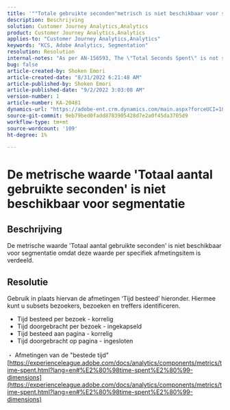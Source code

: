 ```yaml
---
title: '""Totale gebruikte seconden"metrisch is niet beschikbaar voor segmentatie'
description: Beschrijving
solution: Customer Journey Analytics,Analytics
product: Customer Journey Analytics,Analytics
applies-to: "Customer Journey Analytics,Analytics"
keywords: "KCS, Adobe Analytics, Segmentation"
resolution: Resolution
internal-notes: "As per AN-156593, The \"Total Seconds Spent\" is not segmentable."
bug: false
article-created-by: Shoken Emori
article-created-date: "8/31/2022 6:21:48 AM"
article-published-by: Shoken Emori
article-published-date: "9/2/2022 3:03:08 AM"
version-number: 1
article-number: KA-20481
dynamics-url: "https://adobe-ent.crm.dynamics.com/main.aspx?forceUCI=1&pagetype=entityrecord&etn=knowledgearticle&id=34b9652d-f528-ed11-9db1-0022480869de"
source-git-commit: 9eb79bed0fadd8783905428d7e2a0f45da3705d9
workflow-type: tm+mt
source-wordcount: '109'
ht-degree: 1%

---
```


# De metrische waarde &#39;Totaal aantal gebruikte seconden&#39; is niet beschikbaar voor segmentatie

## Beschrijving

De metrische waarde &#39;Totaal aantal gebruikte seconden&#39; is niet beschikbaar voor segmentatie omdat deze waarde per specifiek afmetingsitem is verdeeld.

## Resolutie


Gebruik in plaats hiervan de afmetingen ‘Tijd besteed’ hieronder. Hiermee kunt u subsets bezoekers, bezoeken en treffers identificeren.

- Tijd besteed per bezoek - korrelig
- Tijd doorgebracht per bezoek - ingekapseld
- Tijd besteed aan pagina - korrelig
- Tijd doorgebracht op pagina - ingesloten


・ Afmetingen van de &quot;bestede tijd&quot;
[https://experienceleague.adobe.com/docs/analytics/components/metrics/time-spent.html?lang=en#%E2%80%98time-spent%E2%80%99-dimensions](https://experienceleague.adobe.com/docs/analytics/components/metrics/time-spent.html?lang=en#%E2%80%98time-spent%E2%80%99-dimensions)

